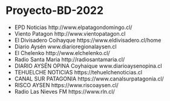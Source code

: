 # Proyecto-BD-2022

<ul>
  <li>EPD Noticias	http://www.elpatagondomingo.cl/ </li>
  <li>Viento Patagon	http://www.vientopatagon.cl </li>
  <li>El Divisadero Coihayque	https://www.eldivisadero.cl/home </li>
  <li>Diario Aysén	www.diarioregionalaysen.cl </li>
  <li>El Chelenko	http://www.elchelenko.cl/ </li>
  <li>Radio Santa Maria	http://radiosantamaria.cl/ </li>
  <li>DIARIO AYSÉN OPINA	Coyhaique	www.diarioaysenopina.cl</li>
  <li>TEHUELCHE NOTICIAS https://tehuelchenoticias.cl</li>
  <li>CANAL SUR PATAGONIA https://www.canalsurpatagonia.cl/</li>
  <li>RISCO AYSEN https://www.riscoaysen.cl/</li>
  <li>Radio Las Nieves FM https://www.rln.cl/</li>
</ul>
